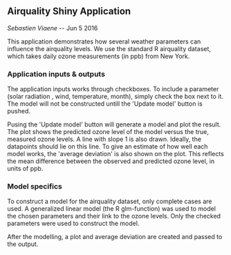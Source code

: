 ## Airquality Shiny Application
*Sebastien Viaene* -- Jun 5 2016


This application demonstrates how several weather parameters can influence the airquality levels. We use the standard R airquality dataset, which takes daily ozone measurements (in ppb) from New York.

### Application inputs & outputs

The application inputs works through checkboxes. To include a parameter (solar radiation , wind, temperature, month), simply check the box next to it. The model will not be constructed untill the 'Update model' button is pushed. 

Pusing the 'Update model' button will generate a model and plot the result. The plot shows the predicted ozone level of the model versus the true, measured ozone levels. A line with slope 1 is also drawn. Ideally, the datapoints should lie on this line. To give an estimate of how well each model works, the 'average deviation' is also shown on the plot. This reflects the mean difference between the observed and predicted ozone level, in units of ppb.

### Model specifics

To construct a model for the airquality dataset, only complete cases are used. A generalized linear model (the R glm-function) was used to model the chosen parameters and their link to the ozone levels. Only the checked parameters were used to construct the model.

After the modelling, a plot and average deviation are created and passed to the output.